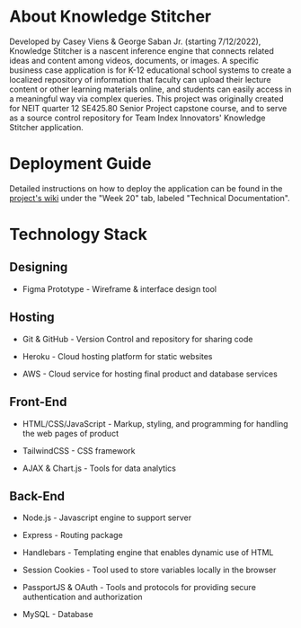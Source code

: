 # About Knowledge Stitcher
Developed by Casey Viens & George Saban Jr. (starting 7/12/2022), Knowledge Stitcher is a nascent inference engine that connects related ideas and content among videos, documents, or images.  A specific business case application is for K-12 educational school systems to create a localized repository of information that faculty can upload their lecture content or other learning materials online, and students can easily access in a meaningful way via complex queries.  This project was originally created for NEIT quarter 12 SE425.80 Senior Project capstone course, and to serve as a source control repository for Team Index Innovators' Knowledge Stitcher application.

# Deployment Guide
Detailed instructions on how to deploy the application can be found in the [project's wiki](https://se414-wiki.herokuapp.com/ "Named link title") under the "Week 20" tab, labeled "Technical Documentation".

# Technology Stack

## Designing
- Figma Prototype - Wireframe & interface design tool

## Hosting
- Git & GitHub - Version Control and repository for sharing code

- Heroku - Cloud hosting platform for static websites

- AWS - Cloud service for hosting final product and database services

## Front-End
- HTML/CSS/JavaScript - Markup, styling, and programming for handling the web pages of product

- TailwindCSS - CSS framework

- AJAX & Chart.js - Tools for data analytics

## Back-End
- Node.js - Javascript engine to support server

- Express - Routing package

- Handlebars - Templating engine that enables dynamic use of HTML

- Session Cookies - Tool used to store variables locally in the browser

- PassportJS & OAuth - Tools and protocols for providing secure authentication and authorization

- MySQL - Database

